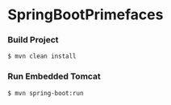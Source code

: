 # SpringBootPrimefaces

### Build Project
    $ mvn clean install
### Run Embedded Tomcat
    $ mvn spring-boot:run
